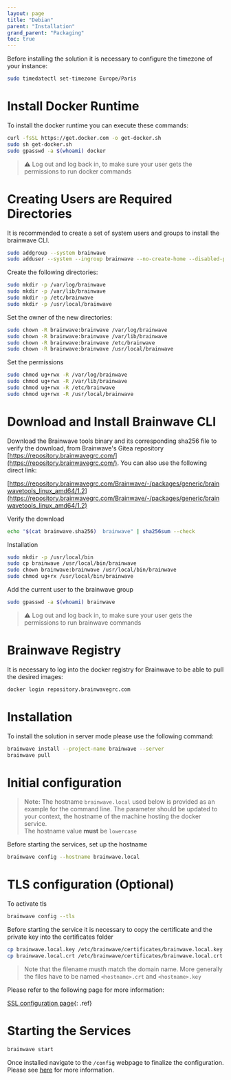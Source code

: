 ```yaml
---
layout: page
title: "Debian"
parent: "Installation"
grand_parent: "Packaging"
toc: true
---
```


Before installing the solution it is necessary to configure the timezone of your instance:  

```sh  
sudo timedatectl set-timezone Europe/Paris
```

# Install Docker Runtime

To install the docker runtime you can execute these commands:

```sh
curl -fsSL https://get.docker.com -o get-docker.sh
sudo sh get-docker.sh
sudo gpasswd -a $(whoami) docker
```

> :warning: Log out and log back in, to make sure your user gets the permissions to run docker commands

# Creating Users are Required Directories

It is recommended to create a set of system users and groups to install the brainwave CLI.

```sh
sudo addgroup --system brainwave
sudo adduser --system --ingroup brainwave --no-create-home --disabled-password brainwave
```

Create the following directories:

```sh
sudo mkdir -p /var/log/brainwave
sudo mkdir -p /var/lib/brainwave
sudo mkdir -p /etc/brainwave
sudo mkdir -p /usr/local/brainwave
```

Set the owner of the new directories:

```sh
sudo chown -R brainwave:brainwave /var/log/brainwave
sudo chown -R brainwave:brainwave /var/lib/brainwave
sudo chown -R brainwave:brainwave /etc/brainwave
sudo chown -R brainwave:brainwave /usr/local/brainwave
```

Set the permissions

```sh
sudo chmod ug+rwx -R /var/log/brainwave
sudo chmod ug+rwx -R /var/lib/brainwave
sudo chmod ug+rwx -R /etc/brainwave
sudo chmod ug+rwx -R /usr/local/brainwave
```

# Download and Install Brainwave CLI

Download the Brainwave tools binary and its corresponding sha256 file to verify the download, from Brainwave's Gitea repository [https://repository.brainwavegrc.com/](https://repository.brainwavegrc.com/). You can also use the following direct link:  

[https://repository.brainwavegrc.com/Brainwave/-/packages/generic/brainwavetools_linux_amd64/1.2](https://repository.brainwavegrc.com/Brainwave/-/packages/generic/brainwavetools_linux_amd64/1.2)

Verify the download

```sh
echo "$(cat brainwave.sha256)  brainwave" | sha256sum --check
```

Installation

```sh
sudo mkdir -p /usr/local/bin
sudo cp brainwave /usr/local/bin/brainwave
sudo chown brainwave:brainwave /usr/local/bin/brainwave
sudo chmod ug+rx /usr/local/bin/brainwave
```

Add the current user to the brainwave group

```sh
sudo gpasswd -a $(whoami) brainwave
```

> :warning: Log out and log back in, to make sure your user gets the permissions to run brainwave commands

# Brainwave Registry

It is necessary to log into the docker registry for Brainwave to be able to pull the desired images:  

```sh
docker login repository.brainwavegrc.com
```

# Installation

To install the solution in server mode please use the following command:  

```sh
brainwave install --project-name brainwave --server
brainwave pull
```

# Initial configuration

> <span style="color:grey">**Note:**</span> The hostname `brainwave.local` used below is provided as an example for the command line. The parameter should be updated to your context, the hostname of the machine hosting the docker service.  
> The hostname value **must** be `lowercase`  

Before starting the services, set up the hostname

```sh
brainwave config --hostname brainwave.local
```

# TLS configuration (Optional)

To activate tls  

```sh
brainwave config --tls
```

Before starting the service it is necessary to copy the certificate and the private key into the certificates folder

```sh
cp brainwave.local.key /etc/brainwave/certificates/brainwave.local.key
cp brainwave.local.crt /etc/brainwave/certificates/brainwave.local.crt
```

> Note that the filename musth match the domain name. More generally the files have to be named `<hostname>.crt` and `<hostname>.key`

Please refer to the following page for more information:

[SSL configuration page](igrc-platform/installation-and-deployment/packaging/configuration/ssl-configuration.md){: .ref}

# Starting the Services

```sh
brainwave start
```

Once installed navigate to the `/config` webpage to finalize the configuration. Please see [here](igrc-platform/installation-and-deployment/packaging/configuration/config-ui.md) for more information.  
